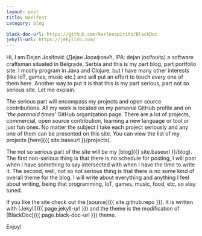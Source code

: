 ```yaml
---
layout: post
title: manifest
category: blog

black-doc-url: https://github.com/karloespiritu/BlackDoc
jekyll-url: https://jekyllrb.com/
---
```


Hi, I am Dejan Josifović (Дејан Јосифовић, IPA: dejan josifoʋitɕ) a software
craftsman situated in Belgrade, Serbia and this is my part blog, part
portfolio site. I mostly program in Java and Clojure, but I have many other
interests (like IoT, games, music etc.) and will put an effort to touch every one
of them here. Another way to put it is that this is my part serious, part not so
serious site. Let me explain.

The serious part will encompass my projects and open source contributions.
All my work is located on my personal GitHub profile and on '_the paranoid times_'
GitHub organization page. There are a lot of projects, commercial, open source
contribution, learning a new language or tool or just fun ones. No matter
the subject I take each project seriously and any one of them can be presented
on this site. You can view the list of my projects [here]({{ site.baseurl }}/projects).

The not so serious part of the site will be my [blog]({{ site.baseurl }}/blog).
The first non-serious thing is that there is no schedule for posting, I will
post when I have something to say intersected with when I have the time to
write it. The second, well, not so not serious thing is that there is no some
kind of overall theme for the blog. I will write about everything and anything
I feel about writing, being that programming, IoT, games, music, food, etc, so
stay tuned.

If you like the site check out the [source]({{ site.github.repo }}). It is written
with [Jekyll]({{ page.jekyll-url }}) and the theme is the modification of
[BlackDoc]({{ page.black-doc-url }}) theme.

Enjoy!
